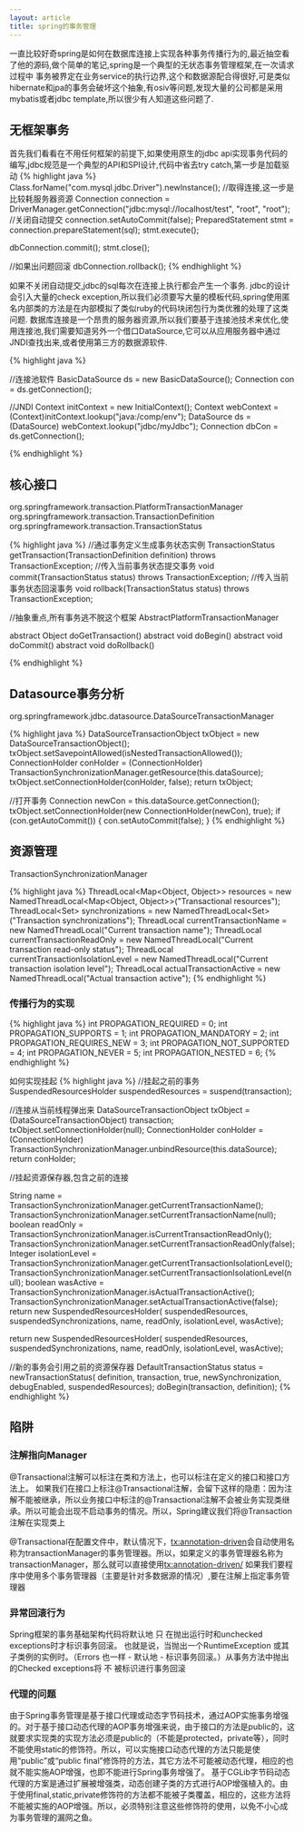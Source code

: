 ```yaml
---
layout: article
title: spring的事务管理
---
```

一直比较好奇spring是如何在数据库连接上实现各种事务传播行为的,最近抽空看了他的源码,做个简单的笔记,spring是一个典型的无状态事务管理框架,在一次请求过程中
事务被界定在业务service的执行边界,这个和数据源配合得很好,可是类似hibernate和jpa的事务会破坏这个抽象,有osiv等问题,发现大量的公司都是采用mybatis或者jdbc template,所以很少有人知道这些问题了.

## 无框架事务
首先我们看看在不用任何框架的前提下,如果使用原生的jdbc api实现事务代码的编写,jdbc规范是一个典型的API和SPI设计,代码中省去try catch,第一步是加载驱动
{% highlight java %}
Class.forName("com.mysql.jdbc.Driver").newInstance();
//取得连接,这一步是比较耗服务器资源
Connection connection = DriverManager.getConnection("jdbc:mysql://localhost/test", "root", "root");
//关闭自动提交
connection.setAutoCommit(false);
PreparedStatement stmt = connection.prepareStatement(sql);
stmt.execute();

dbConnection.commit();
stmt.close();

//如果出问题回滚
dbConnection.rollback();
{% endhighlight %}

如果不关闭自动提交,jdbc的sql每次在连接上执行都会产生一个事务.
jdbc的设计会引入大量的check exception,所以我们必须要写大量的模板代码,spring使用匿名内部类的方法是在内部模拟了类似ruby的代码块闭包行为类优雅的处理了这类问题.
数据库连接是一个昂贵的服务器资源,所以我们要基于连接池技术来优化,使用连接池,我们需要知道另外一个借口DataSource,它可以从应用服务器中通过JNDI查找出来,或者使用第三方的数据源软件.

{% highlight java %}

//连接池软件
BasicDataSource ds = new BasicDataSource();
Connection con = ds.getConnection();

//JNDI
Context initContext = new InitialContext();
Context webContext = (Context)initContext.lookup("java:/comp/env");
DataSource ds = (DataSource) webContext.lookup("jdbc/myJdbc");
Connection dbCon = ds.getConnection();

{% endhighlight %}

## 核心接口
org.springframework.transaction.PlatformTransactionManager
org.springframework.transaction.TransactionDefinition
org.springframework.transaction.TransactionStatus

{% highlight java %}
//通过事务定义生成事务状态实例
TransactionStatus getTransaction(TransactionDefinition definition) throws TransactionException;
//传入当前事务状态提交事务
void commit(TransactionStatus status) throws TransactionException;
//传入当前事务状态回滚事务
void rollback(TransactionStatus status) throws TransactionException;

//抽象重点,所有事务逃不脱这个框架
AbstractPlatformTransactionManager

abstract Object doGetTransaction()
abstract void doBegin()
abstract void doCommit()
abstract void doRollback()

{% endhighlight %}

## Datasource事务分析
org.springframework.jdbc.datasource.DataSourceTransactionManager

{% highlight java %}
DataSourceTransactionObject txObject = new DataSourceTransactionObject();
txObject.setSavepointAllowed(isNestedTransactionAllowed());
ConnectionHolder conHolder = (ConnectionHolder) TransactionSynchronizationManager.getResource(this.dataSource);
txObject.setConnectionHolder(conHolder, false);
return txObject;


//打开事务
Connection newCon = this.dataSource.getConnection();
txObject.setConnectionHolder(new ConnectionHolder(newCon), true);
if (con.getAutoCommit()) {
	con.setAutoCommit(false);
}
{% endhighlight %}


## 资源管理

TransactionSynchronizationManager

{% highlight java %}
ThreadLocal<Map<Object, Object>> resources =
			new NamedThreadLocal<Map<Object, Object>>("Transactional resources");
ThreadLocal<Set<TransactionSynchronization>> synchronizations =
			new NamedThreadLocal<Set<TransactionSynchronization>>("Transaction synchronizations");
ThreadLocal<String> currentTransactionName =
			new NamedThreadLocal<String>("Current transaction name");
ThreadLocal<Boolean> currentTransactionReadOnly =
			new NamedThreadLocal<Boolean>("Current transaction read-only status");
ThreadLocal<Integer> currentTransactionIsolationLevel =
			new NamedThreadLocal<Integer>("Current transaction isolation level");
ThreadLocal<Boolean> actualTransactionActive =
			new NamedThreadLocal<Boolean>("Actual transaction active");
{% endhighlight %}

### 传播行为的实现

{% highlight java %}
int PROPAGATION_REQUIRED = 0;
int PROPAGATION_SUPPORTS = 1;
int PROPAGATION_MANDATORY = 2;
int PROPAGATION_REQUIRES_NEW = 3;
int PROPAGATION_NOT_SUPPORTED = 4;
int PROPAGATION_NEVER = 5;
int PROPAGATION_NESTED = 6;
{% endhighlight %}

如何实现挂起
{% highlight java %}
//挂起之前的事务
SuspendedResourcesHolder suspendedResources = suspend(transaction);

//连接从当前线程弹出来
DataSourceTransactionObject txObject = (DataSourceTransactionObject) transaction;
txObject.setConnectionHolder(null);
ConnectionHolder conHolder = (ConnectionHolder)
      TransactionSynchronizationManager.unbindResource(this.dataSource);
return conHolder;


//挂起资源保存器,包含之前的连接

String name = TransactionSynchronizationManager.getCurrentTransactionName();
TransactionSynchronizationManager.setCurrentTransactionName(null);
boolean readOnly = TransactionSynchronizationManager.isCurrentTransactionReadOnly();
TransactionSynchronizationManager.setCurrentTransactionReadOnly(false);
Integer isolationLevel = TransactionSynchronizationManager.getCurrentTransactionIsolationLevel();
TransactionSynchronizationManager.setCurrentTransactionIsolationLevel(null);
boolean wasActive = TransactionSynchronizationManager.isActualTransactionActive();
TransactionSynchronizationManager.setActualTransactionActive(false);
return new SuspendedResourcesHolder(
      suspendedResources, suspendedSynchronizations, name, readOnly, isolationLevel, wasActive);

return new SuspendedResourcesHolder(
      suspendedResources, suspendedSynchronizations, name, readOnly, isolationLevel, wasActive);


//新的事务会引用之前的资源保存器
DefaultTransactionStatus status = newTransactionStatus(
      definition, transaction, true, newSynchronization, debugEnabled, suspendedResources);
doBegin(transaction, definition);
{% endhighlight %}

## 陷阱

### 注解指向Manager
@Transactional注解可以标注在类和方法上，也可以标注在定义的接口和接口方法上。
如果我们在接口上标注@Transactional注解，会留下这样的隐患：因为注解不能被继承，所以业务接口中标注的@Transactional注解不会被业务实现类继承。所以可能会出现不启动事务的情况。所以，Spring建议我们将@Transaction注解在实现类上

@Transactional在配置文件中，默认情况下，<tx:annotation-driven>会自动使用名称为transactionManager的事务管理器。所以，如果定义的事务管理器名称为transactionManager，那么就可以直接使用<tx:annotation-driven/>
如果我们要程序中使用多个事务管理器（主要是针对多数据源的情况）,要在注解上指定事务管理器

### 异常回滚行为
Spring框架的事务基础架构代码将默认地 只 在抛出运行时和unchecked exceptions时才标识事务回滚。 也就是说，当抛出一个RuntimeException 或其子类例的实例时。（Errors 也一样 - 默认地 - 标识事务回滚。）从事务方法中抛出的Checked exceptions将 不 被标识进行事务回滚

### 代理的问题
由于Spring事务管理是基于接口代理或动态字节码技术，通过AOP实施事务增强的。对于基于接口动态代理的AOP事务增强来说，由于接口的方法是public的，这就要求实现类的实现方法必须是public的（不能是protected，private等），同时不能使用static的修饰符。所以，可以实施接口动态代理的方法只能是使用“public”或“public final”修饰符的方法，其它方法不可能被动态代理，相应的也就不能实施AOP增强，也即不能进行Spring事务增强了。
基于CGLib字节码动态代理的方案是通过扩展被增强类，动态创建子类的方式进行AOP增强植入的。由于使用final,static,private修饰符的方法都不能被子类覆盖，相应的，这些方法将不能被实施的AOP增强。所以，必须特别注意这些修饰符的使用，以免不小心成为事务管理的漏网之鱼。